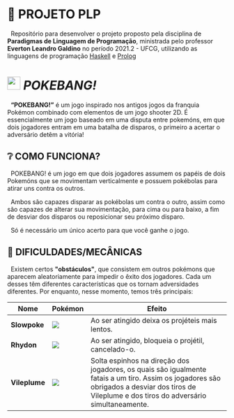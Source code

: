 # 📑 PROJETO PLP 

&nbsp; Repositório para desenvolver o projeto proposto pela disciplina de **Paradigmas de Linguagem de Programação**, ministrada pelo professor **Everton Leandro Galdino** no período 2021.2 - UFCG, utilizando as linguagens de programação [Haskell](https://github.com/aptandre/BANG/tree/main/Haskell/bang) e [Prolog]()

# <img src="https://cdn-icons-png.flaticon.com/512/188/188918.png?w=826&t=st=1657547419~exp=1657548019~hmac=fb3e922e92807a21bb9cf2c1a3a453e3b7d45432045977b093ac344f4a23b03f" width=30px> _POKEBANG!_

&nbsp; **“POKEBANG!”** é um jogo inspirado nos antigos jogos da franquia Pokémon combinado com elementos de um jogo shooter 2D. É essencialmente um jogo baseado em uma disputa entre pokemóns, em que dois jogadores entram em uma batalha de disparos, o primeiro a acertar o adversário detêm a vitória!

## ❔ COMO FUNCIONA?

<p>&nbsp; POKEBANG! é um jogo em que dois jogadores assumem os papéis de dois Pokemóns que se movimentam verticalmente e possuem pokébolas para atirar uns contra os outros.</p>

<p>&nbsp; Ambos são capazes disparar as pokébolas um contra o outro, assim como são capazes de alterar sua movimentação, para cima ou para baixo, a fim de desviar dos disparos ou reposicionar seu próximo disparo.</p>

<p>&nbsp; Só é necessário um único acerto para que você ganhe o jogo.</p>

## 🤔 DIFICULDADES/MECÂNICAS

<p>&nbsp; Existem certos <strong>"obstáculos"</strong>, que consistem em outros pokémons que aparecem aleatoriamente para impedir o êxito dos jogadores. Cada um desses têm diferentes características que os tornam adversidades diferentes. Por enquanto, nesse momento, temos três principais: </p>

| Nome  |  Pokémon  | Efeito |
| --------- | -------- | --------- |
| **Slowpoke** |<img src="https://img.pokemondb.net/sprites/sword-shield/normal/slowpoke.png"> | Ao ser atingido deixa os projéteis mais lentos. |
| **Rhydon** | <img src="https://pixelartmaker-data-78746291193.nyc3.digitaloceanspaces.com/image/1234ba855fd443b.png"> | Ao ser atingido, bloqueia o projétil, cancelado-o. |
| **Vileplume** | <img src="https://img.pokemondb.net/sprites/sword-shield/normal/vileplume.png"> | Solta espinhos na direção dos jogadores, os quais são igualmente fatais a um tiro. Assim os jogadores são obrigados a desviar dos tiros de Vileplume e dos tiros do adversário simultaneamente.